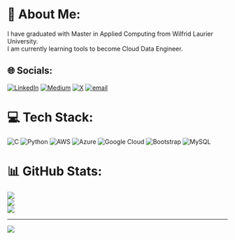 # 💫 About Me:
I have graduated with Master in Applied Computing from Wilfrid Laurier University.<br>I am currently learning tools to become Cloud Data Engineer. 


## 🌐 Socials:
[![LinkedIn](https://img.shields.io/badge/LinkedIn-%230077B5.svg?logo=linkedin&logoColor=white)](https://linkedin.com/in/www.linkedin.com/in/ismailmukadam) [![Medium](https://img.shields.io/badge/Medium-12100E?logo=medium&logoColor=white)](https://medium.com/@ismailmujahidm) [![X](https://img.shields.io/badge/X-black.svg?logo=X&logoColor=white)](https://x.com/ismailmujahidm) [![email](https://img.shields.io/badge/Email-D14836?logo=gmail&logoColor=white)](mailto:ismailm112001@gmail.com) 

# 💻 Tech Stack:
![C](https://img.shields.io/badge/c-%2300599C.svg?style=for-the-badge&logo=c&logoColor=white) ![Python](https://img.shields.io/badge/python-3670A0?style=for-the-badge&logo=python&logoColor=ffdd54) ![AWS](https://img.shields.io/badge/AWS-%23FF9900.svg?style=for-the-badge&logo=amazon-aws&logoColor=white) ![Azure](https://img.shields.io/badge/azure-%230072C6.svg?style=for-the-badge&logo=microsoftazure&logoColor=white) ![Google Cloud](https://img.shields.io/badge/GoogleCloud-%234285F4.svg?style=for-the-badge&logo=google-cloud&logoColor=white) ![Bootstrap](https://img.shields.io/badge/bootstrap-%238511FA.svg?style=for-the-badge&logo=bootstrap&logoColor=white) ![MySQL](https://img.shields.io/badge/mysql-4479A1.svg?style=for-the-badge&logo=mysql&logoColor=white)
# 📊 GitHub Stats:
![](https://github-readme-stats.vercel.app/api?username=itsismaill&theme=default&hide_border=false&include_all_commits=false&count_private=false)<br/>
![](https://github-readme-streak-stats.herokuapp.com/?user=itsismaill&theme=default&hide_border=false)<br/>
![](https://github-readme-stats.vercel.app/api/top-langs/?username=itsismaill&theme=default&hide_border=false&include_all_commits=false&count_private=false&layout=compact)

---
[![](https://visitcount.itsvg.in/api?id=itsismaill&icon=0&color=0)](https://visitcount.itsvg.in)

<!-- Proudly created with GPRM ( https://gprm.itsvg.in ) -->
